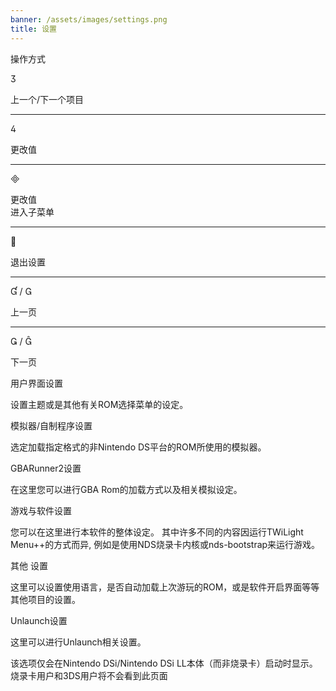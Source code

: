 ```yaml
---
banner: /assets/images/settings.png
title: 设置
---
```


<div id="conrols" class="section-title">操作方式</div>
<div class="section-body">
    <div class="button-action-group">
        <p class="button-action button">&#xE07D;</p>
        <p class="button-action-text">上一个/下一个项目</p>
    </div>
    <hr>
    <div class="button-action-group">
        <p class="button-action button">&#xE07E;</p>
        <p class="button-action-text">更改值</p>
    </div>
    <hr>
    <div class="button-action-group">
        <p class="button-action button">&#xE000;</p>
        <p class="button-action-text">更改值<br>进入子菜单</p>
    </div>
    <hr>
    <div class="button-action-group">
        <p class="button-action button">&#xE001;</p>
        <p class="button-action-text">退出设置</p>
    </div>
    <hr>
    <div class="button-action-group">
        <p class="button-action button">&#xE004; / &#xE002;</p>
        <p class="button-action-text">上一页</p>
    </div>
    <hr>
    <div class="button-action-group">
        <p class="button-action button">&#xE003; / &#xE005;</p>
        <p class="button-action-text">下一页</p>
    </div>
</div>

<div id="gui-settings" class="section-title">用户界面设置</div>
<div class="section-body">
    <p>设置主题或是其他有关ROM选择菜单的设定。</p>
</div>

<div id="emulation-hb-settings" class="section-title">模拟器/自制程序设置</div>
<div class="section-body">
    <p>选定加载指定格式的非Nintendo DS平台的ROM所使用的模拟器。</p>
</div>

<div id="gbarunner2-settings" class="section-title">GBARunner2设置</div>
<div class="section-body">
    <p>在这里您可以进行GBA Rom的加载方式以及相关模拟设定。</p>
</div>

<div id="games-and-apps-settings" class="section-title">游戏与软件设置</div>
<div class="section-body">
    <p>您可以在这里进行本软件的整体设定。 其中许多不同的内容因运行TWiLight Menu++的方式而异, 例如是使用NDS烧录卡内核或nds-bootstrap来运行游戏。</p>
</div>

<div id="misc-settings" class="section-title">其他​​ 设置</div>
<div class="section-body">
    <p>这里可以设置使用语言，是否自动加载上次游玩的ROM，或是软件开启界面等等其他项目的设置。</p>
</div>

<div id="unlaunch-settings" class="section-title">Unlaunch设置</div>
<div class="section-body">
    <p>这里可以进行Unlaunch相关设置。</p>
    <p>该选项仅会在Nintendo DSi/Nintendo DSi LL本体（而非烧录卡）启动时显示。 烧录卡用户和3DS用户将不会看到此页面</p>
</div>
